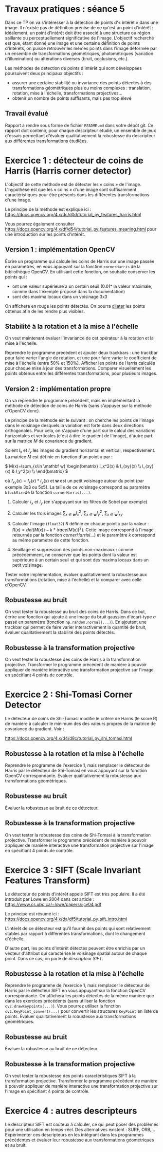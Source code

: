 # Travaux pratiques : séance 5

Dans ce TP on va s'intéresser à la détection de points d'« intérêt » dans une image.
Il n'existe pas de définition précise de ce qu'est un point d'intérêt : idéalement, un point d'intérêt doit être associé à une structure ou région saillante ou perceptuellement significative de l'image.
L'objectif recherché est que, étant donné une image et une certaine définition de points d'intérêts, on puisse retrouver les mêmes points dans l'image déformée par un ensemble de transformations géométriques, photométriques (variation d'illumination) ou altérations diverses (bruit, occlusions, etc.).

Les méthodes de détection de points d'intérêt qui sont développées poursuivent deux principaux objectifs :

* assurer une certaine stabilité  ou invariance des points détectés à des transformations géométriques plus ou moins complexes : translation, rotation, mise à l'échelle, transformations projectives...
* obtenir un nombre de points suffisants, mais pas trop élevé


## Travail évalué 

Rapport à rendre sous forme de fichier `README.md` dans votre dépôt git.
Ce rapport doit contenir, pour chaque descripteur étudié, un ensemble de jeux d'essais permettant d'évaluer qualitativement la robustesse du descripteur aux différentes transformations étudiées.

# Exercice 1 : détecteur de coins de Harris (Harris corner detector)

L'objectif de cette méthode est de détecter les « coins » de l'image. L'hypothèse est que les « coins » d'une image sont suffisamment caractéristiques pour être présents dans les différentes transformations d'une image.

Le principe de la méthode est expliqué ici : 
https://docs.opencv.org/4.x/dc/d0d/tutorial_py_features_harris.html

Vous pourrez également consulter https://docs.opencv.org/4.x/df/d54/tutorial_py_features_meaning.html pour une introduction sur les points d'intérêt.

## Version 1 : implémentation OpenCV

Écrire un programme qui calcule les coins de Harris sur une image passée en paramètres, en vous appuyant sur la fonction `cornerHarris` de la bibliothèque OpenCV. 
En utilisant cette fonction, on souhaite conserver les points qui :

* ont une valeur supérieure à un certain seuil (0.01* la valeur maximale, comme dans l'exemple proposé dans la documentation)
* sont des maxima locaux dans un voisinage 3x3

On affichera en rouge les points détectés.
On pourra [dilater](https://docs.opencv.org/4.x/d9/d61/tutorial_py_morphological_ops.html) les points obtenus afin de les rendre plus visibles.

## Stabilité à la rotation et à la mise à l'échelle

On veut maintenant évaluer l'invariance de cet opérateur à la rotation et la mise à l'échelle.

Reprendre le programme précédent et ajouter deux trackbars : une trackbar pour faire varier l'angle de rotation, et une pour faire varier le coefficient de mise à l'échelle (entre 50% et 150%).
Afficher les points de Harris calculés pour chaque mise à jour des transformations.
Comparer visuellement les points obtenus entre les différentes transformations, pour plusieurs images. 

## Version 2 : implémentation propre

On va reprendre le programme précédent, mais en implémentant la méthode de détection de coins de Harris (sans s'appuyer sur la méthode d'OpenCV donc).

Le principe de la méthode est le suivant : on cherche les points de l'image dans le voisinage desquels la variation est forte dans deux directions orthogonales. Pour cela, on s'appuie d'une part sur le calcul des variations horizontales et verticales (c'est à dire le gradient de l'image), d'autre part sur la matrice $`M`$ de covariance du gradient.

Soient $`I_x`$ et $`I_y`$ les images du gradient horizontal et vertical, respectivement.
La matrice  $M$  est définie en fonction d'un point $`x`$ par :

$` 
M(x)=\sum_{x\in \mathbf w}
\begin{bmatrix}
I_x^2(x) & I_{xy}(x) \\
I_{xy}(x) & I_y^2(x) \\
\end{bmatrix}
`$

où $`I_{xy}(x)=I_x(x)*I_y(x)`$ et $`\mathbf w`$ est un petit voisinage autour du point (par exemple 3x3 ou 5x5). La taille de ce voisinage correspond au paramètre `blockSize`de la fonction `cornerHarris(...)`.

1. Calculer $`I_x`$ et $`I_y`$ (en s'appuyant sur les filtres de Sobel par exemple)
2. Calculer les trois images $`\sum_{x\in \mathbf w} I_x^2`$, $`\sum_{x\in \mathbf w} I_y^2`$, $`\sum_{x\in \mathbf w} I_{xy}`$
3. Calculer l'image (`float32`) $`R`$ définie en chaque point $`x`$ par la valeur : $`R(x)=det(M(x))-k*trace(M(x))^2)`$. Cette image correspond à l'image retournée par la fonction $`cornerHarris(...)`$ et le paramètre $`k`$ correspond au même paramètre de cette fonction.

4. Seuillage et suppression des points non-maximaux :  comme précédemment, ne conserver que les points dont la valeur est supérieure à un certain seuil et qui sont des maxima locaux dans un petit voisinage.

Tester votre implémentation, évaluer qualitativement la robustesse aux transformations (rotation, mise à l'échelle) et la comparer avec celle d'OpenCV.

## Robustesse au bruit

On veut tester la robustesse au bruit des coins de Harris. Dans ce but, écrire une fonction qui ajoute à une image du bruit gaussien d'écart-type $`\sigma`$ passé en paramètre (fonction `np.random.normal(...)`). 
En ajoutant une trackbar qui permet de faire varier interactivement la quantité de bruit, évaluer qualitativement la stabilité des points détectés.


## Robustesse à la transformation projective

On veut tester la robustesse des coins de Harris à la transformation projective.
Transformer le programme précédent de manière à pouvoir appliquer de manière interactive une transformation projective sur l'image en spécifiant 4 points de contrôle.

# Exercice 2 : Shi-Tomasi Corner Detector

Le détecteur de coins de Shi-Tomasi modifie le critère de Harris (le score R) de manière à calculer le minimum des des valeurs propres de la matrice de covariance du gradient. Voir :

https://docs.opencv.org/4.x/d4/d8c/tutorial_py_shi_tomasi.html

## Robustesse à la rotation et la mise à l'échelle

Reprendre le programme de l'exercice 1, mais remplacer le détecteur de Harris par le détecteur de Shi-Tomasi en vous appuyant sur la fonction OpenCV correspondante.
Évaluer qualitativement la robustesse aux transformations géométriques.

## Robustesse au bruit 

Évaluer la robustesse au bruit de ce détecteur.

## Robustesse à la transformation projective

On veut tester la robustesse des coins de Shi-Tomasi à la transformation projective.
Transformer le programme précédent de manière à pouvoir appliquer de manière interactive une transformation projective sur l'image en spécifiant 4 points de contrôle.

# Exercice 3 : SIFT  (Scale Invariant Features Transform)

Le détecteur de points d'intérêt appelé SIFT est très populaire. Il a été introduit par Lowe en 2004 dans cet article :
https://www.cs.ubc.ca/~lowe/papers/ijcv04.pdf

Le principe est résumé ici :
https://docs.opencv.org/4.x/da/df5/tutorial_py_sift_intro.html

L'intérêt de ce détecteur est qu'il fournit des points qui sont relativement stables par rapport à différentes transformations, dont le changement d'échelle.

D'autre part, les points d'intérêt détectés peuvent être enrichis par un vecteur d'attribut qui caractérise le voisinage spatial autour de chaque point. Dans ce cas, on parle de *descripteur SIFT*.

## Robustesse à la rotation et la mise à l'échelle

Reprendre le programme de l'exercice 1, mais remplacer le détecteur de Harris par le détecteur SIFT en vous appuyant sur la fonction OpenCV correspondante. On affichera les points détectés de la même manière que dans les exercices précédents (sans utiliser la fonction `cv2.drawKeypoints(...)`). Vous pourrez utiliser la fonction `cv2.KeyPoint_convert(...)` pour convertir les structures `KeyPoint` en liste de points.
Évaluer qualitativement la robustesse aux transformations géométriques.

## Robustesse au bruit 

Évaluer la robustesse au bruit de ce détecteur.


## Robustesse à la transformation projective

On veut tester la robustesse des points caractéristiques SIFT à la transformation projective.
Transformer le programme précédent de manière à pouvoir appliquer de manière interactive une transformation projective sur l'image en spécifiant 4 points de contrôle.


# Exercice 4 : autres descripteurs

Le descripteur SIFT est coûteux à calculer, ce qui peut poser des problèmes pour une utilisation en temps-réel.
Des alternatives existent : SURF, ORB,... 
Expérimenter ces descripteurs en les intégrant dans les programmes précédentes et évaluer leur robustesse aux transformations géométriques et au bruit.



